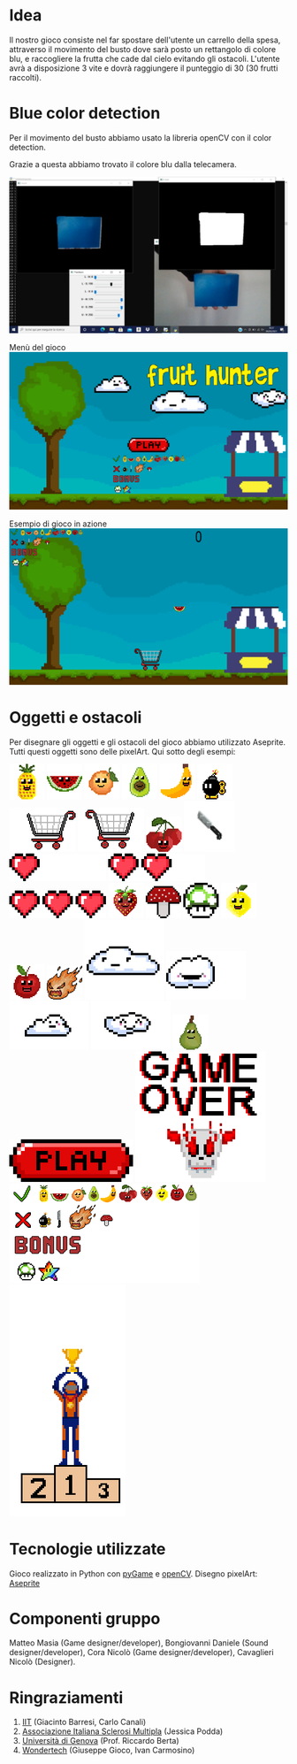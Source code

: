 # Idea
Il nostro gioco consiste nel far spostare dell'utente un carrello della spesa, attraverso il movimento del busto dove sarà posto un rettangolo di colore blu, e raccogliere la frutta che cade dal cielo evitando gli ostacoli. L'utente avrà a disposizione 3 vite e dovrà raggiungere il punteggio di 30 (30 frutti raccolti).



# Blue color detection
Per il movimento del busto abbiamo usato la libreria openCV con il color detection.

Grazie a questa abbiamo trovato il colore blu dalla telecamera.

![ColoreBlu](https://github.com/NameNotFound-PCTO/Game/blob/main/codice/color_dect_blue.jpeg)

Menù del gioco
![MenuGioco](https://github.com/NameNotFound-PCTO/Game/blob/main/pixel_art/sfondoMenu.png)

Esempio di gioco in azione
![esempioDiGioco](https://github.com/NameNotFound-PCTO/Game/blob/main/pixel_art/esempioDiGioco.png)

# Oggetti e ostacoli
Per disegnare gli oggetti e gli ostacoli del gioco abbiamo utilizzato Aseprite.
Tutti questi oggetti sono delle pixelArt. Qui sotto degli esempi:

![Ananas](https://github.com/NameNotFound-PCTO/Game/blob/main/pixel_art/ananasFinal.png)
![Anguria](https://github.com/NameNotFound-PCTO/Game/blob/main/pixel_art/anguriaFinal.png)
![Aancia](https://github.com/NameNotFound-PCTO/Game/blob/main/pixel_art/aranciaFinal.png)
![Avocado](https://github.com/NameNotFound-PCTO/Game/blob/main/pixel_art/avocadoFinal.png)
![Banana](https://github.com/NameNotFound-PCTO/Game/blob/main/pixel_art/bananaFinal.png)
![Bomba](https://github.com/NameNotFound-PCTO/Game/blob/main/pixel_art/bomba.png)
![CarrelloLeft](https://github.com/NameNotFound-PCTO/Game/blob/main/pixel_art/carrelloLeft.png)
![CarrelloRight](https://github.com/NameNotFound-PCTO/Game/blob/main/pixel_art/carrelloRight.png)
![Ciliegia](https://github.com/NameNotFound-PCTO/Game/blob/main/pixel_art/ciliegiaFinal.png)
![Coltello](https://github.com/NameNotFound-PCTO/Game/blob/main/pixel_art/coltello.png)
![Cuore1](https://github.com/NameNotFound-PCTO/Game/blob/main/pixel_art/cuore1.png)
![Cuore2](https://github.com/NameNotFound-PCTO/Game/blob/main/pixel_art/cuore2.png)
![Cuore3](https://github.com/NameNotFound-PCTO/Game/blob/main/pixel_art/cuore3.png)
![Fragola](https://github.com/NameNotFound-PCTO/Game/blob/main/pixel_art/fragolaFinal.png)
![Fungo](https://github.com/NameNotFound-PCTO/Game/blob/main/pixel_art/fungo.png)
![Fungo1Up](https://github.com/NameNotFound-PCTO/Game/blob/main/pixel_art/fungo1Up.png)
![Limone](https://github.com/NameNotFound-PCTO/Game/blob/main/pixel_art/limoneFinal.png)
![Mela](https://github.com/NameNotFound-PCTO/Game/blob/main/pixel_art/melaFinal.png)
![Meteora](https://github.com/NameNotFound-PCTO/Game/blob/main/pixel_art/meteora.png)
![Nuvola1](https://github.com/NameNotFound-PCTO/Game/blob/main/pixel_art/nuvola1.png)
![Nuvola2](https://github.com/NameNotFound-PCTO/Game/blob/main/pixel_art/nuvola2.png)
![Nuvola3](https://github.com/NameNotFound-PCTO/Game/blob/main/pixel_art/nuvola3.png)
![Nuvola4](https://github.com/NameNotFound-PCTO/Game/blob/main/pixel_art/nuvola4.png)
![Pera](https://github.com/NameNotFound-PCTO/Game/blob/main/pixel_art/peraFinal.png)
![Play](https://github.com/NameNotFound-PCTO/Game/blob/main/pixel_art/play.png)
![GameOver](https://github.com/NameNotFound-PCTO/Game/blob/main/pixel_art/gameOver.png)
![Legenda](https://github.com/NameNotFound-PCTO/Game/blob/main/pixel_art/legenda.png)
![Podio](https://github.com/NameNotFound-PCTO/Game/blob/main/pixel_art/podio.png)




# Tecnologie utilizzate
Gioco realizzato in Python con [pyGame](https://www.pygame.org/news) e [openCV](https://opencv.org).
Disegno pixelArt: [Aseprite](https://www.aseprite.org)


# Componenti gruppo
Matteo Masia (Game designer/developer), Bongiovanni Daniele (Sound designer/developer), Cora Nicolò (Game designer/developer), Cavaglieri Nicolò (Designer).

# Ringraziamenti
1. [IIT](https://www.iit.it) (Giacinto Barresi, Carlo Canali)
3. [Associazione Italiana Sclerosi Multipla](https://www.aism.it) (Jessica Podda)
4. [Università di Genova](https://unige.it/it/) (Prof. Riccardo Berta)
5. [Wondertech](http://www.wondertechweb.com) (Giuseppe Gioco, Ivan Carmosino)
